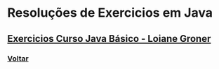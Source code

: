 # Resoluções de Exercicios em Java

## [Exercicios Curso Java Básico - Loiane Groner](01.Exercicios.Java.Basico.-.Loiane.Groner/README.md)

### [Voltar](../README.md)
